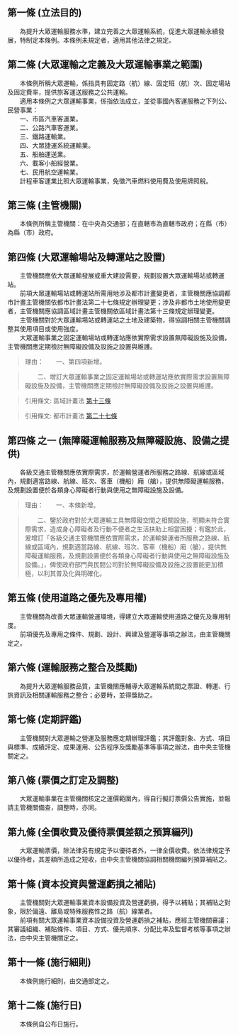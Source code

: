 第一條 (立法目的)
-----------------
　　為提升大眾運輸服務水準，建立完善之大眾運輸系統，促進大眾運輸永續發展，特制定本條例。本條例未規定者，適用其他法律之規定。  


第二條 (大眾運輸之定義及大眾運輸事業之範圍)
-------------------------------------------
　　本條例所稱大眾運輸，係指具有固定路（航）線、固定班（航）次、固定場站及固定費率，提供旅客運送服務之公共運輸。  
　　適用本條例之大眾運輸事業，係指依法成立，並從事國內客運服務之下列公、民營事業：  
　　一、市區汽車客運業。  
　　二、公路汽車客運業。  
　　三、鐵路運輸業。  
　　四、大眾捷運系統運輸業。  
　　五、船舶運送業。  
　　六、載客小船經營業。  
　　七、民用航空運輸業。  
　　計程車客運業比照大眾運輸事業，免徵汽車燃料使用費及使用牌照稅。  


第三條 (主管機關)
-----------------
　　本條例所稱主管機關：在中央為交通部；在直轄市為直轄市政府；在縣（市）為縣（市）政府。  


第四條 (大眾運輸場站及轉運站之設置)
-----------------------------------
　　主管機關應依大眾運輸發展或重大建設需要，規劃設置大眾運輸場站或轉運站。  
　　前項大眾運輸場站或轉運站所需用地涉及都市計畫變更者，主管機關應協調都市計畫主管機關依都市計畫法第二十七條規定辦理變更；涉及非都市土地使用變更者，主管機關應協調區域計畫主管機關依區域計畫法第十三條規定辦理變更。  
　　主管機關對於大眾運輸場站或轉運站之土地及建築物，得協調相關主管機關調整其使用項目或使用強度。  
　　大眾運輸事業之固定運輸場站或轉運站應依實際需求設置無障礙設施及設備，主管機關應定期檢討無障礙設備及設施之設置與維護。  
> 理由：　　一、第四項新增。

> 　　二、增訂大眾運輸事業之固定運輸場站或轉運站應依實際需求設置無障礙設施及設備，主管機關應定期檢討無障礙設備及設施之設置與維護。

> 引用條文: 區域計畫法 [第十三條](../../交通建設/營建/區域計畫法.md#第十三條-區域計畫之變更)

> 引用條文: 都市計畫法 [第二十七條](../../交通建設/營建/都市計畫法.md#第二十七條-變更)



第四條 之一 (無障礙運輸服務及無障礙設施、設備之提供)
----------------------------------------------------
　　各級交通主管機關應依實際需求，於運輸營運者所服務之路線、航線或區域內，規劃適當路線、航線、班次、客車（機船）廂（艙），提供無障礙運輸服務，及規劃設置便於各類身心障礙者行動與使用之無障礙設施及設備。  
> 理由：　　一、本條新增。

> 　　二、鑒於政府對於大眾運輸工具無障礙空間之相關設施，明顯未符合實際需求，造成身心障礙者及行動不便者之生活扶助上相當困擾；有鑑於此，爰增訂「各級交通主管機關應依實際需求，於運輸營運者所服務之路線、航線或區域內，規劃適當路線、航線、班次、客車（機船）廂（艙），提供無障礙運輸服務，及規劃設置便於各類身心障礙者行動與使用之無障礙設施及設備。」，俾使政府部門與民間公司對於無障礙設備及設施之設置能更加積極，以利其普及化與明確化。



第五條 (使用道路之優先及專用權)
-------------------------------
　　主管機關為改善大眾運輸營運環境，得建立大眾運輸使用道路之優先及專用制度。  
　　前項優先及專用之條件、規劃、設計、興建及營運等事項之辦法，由主管機關定之。  


第六條 (運輸服務之整合及獎勵)
-----------------------------
　　為提升大眾運輸服務品質，主管機關應輔導大眾運輸系統間之票證、轉運、行旅資訊及相關運輸服務之整合；必要時，並得獎助之。  


第七條 (定期評鑑)
-----------------
　　主管機關對大眾運輸之營運及服務應定期辦理評鑑；其評鑑對象、方式、項目與標準、成績評定、成果運用、公告程序及獎勵基準等事項之辦法，由中央主管機關定之。  


第八條 (票價之訂定及調整)
-------------------------
　　大眾運輸事業在主管機關核定之運價範圍內，得自行擬訂票價公告實施，並報請主管機關備查，調整時，亦同。  


第九條 (全價收費及優待票價差額之預算編列)
-----------------------------------------
　　大眾運輸票價，除法律另有規定予以優待者外，一律全價收費。依法律規定予以優待者，其差額所造成之短收，由中央主管機關協調相關機關編列預算補貼之。  


第十條 (資本投資與營運虧損之補貼)
---------------------------------
　　主管機關對大眾運輸事業資本設備投資及營運虧損，得予以補貼；其補貼之對象，限於偏遠、離島或特殊服務性之路（航）線業者。  
　　前項有關大眾運輸事業資本設備投資及營運虧損之補貼，應經主管機關審議；其審議組織、補貼條件、項目、方式、優先順序、分配比率及監督考核等事項之辦法，由中央主管機關定之。  


第十一條 (施行細則)
-------------------
　　本條例施行細則，由交通部定之。  


第十二條 (施行日)
-----------------
　　本條例自公布日施行。